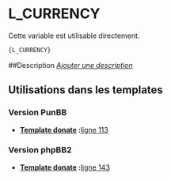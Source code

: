 # L_CURRENCY


Cette variable est utilisable directement.

```html
{L_CURRENCY}
```

##Description
[*Ajouter une description*](https://fa-tvars.appspot.com/var/L_CURRENCY)

## Utilisations dans les templates

### Version PunBB

* __[Template donate](../tpl/var/punbb/donate.md#readme) :__[ligne 113](../tpl/src/punbb/donate.tpl#L113)

### Version phpBB2

* __[Template donate](../tpl/var/subsilver/donate.md#readme) :__[ligne 143](../tpl/src/subsilver/donate.tpl#L143)